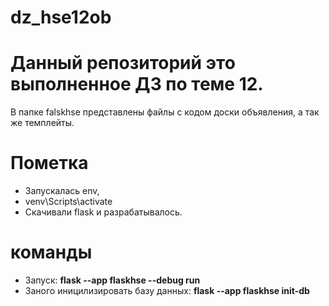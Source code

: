 # dz_hse12ob
# Данный репозиторий это выполненное ДЗ по теме 12. 
В папке falskhse представлены файлы с кодом доски объявления, а так же темплейты.
# Пометка
- Запускалась env,
- venv\Scripts\activate
- Скачивали flask и разрабатывалось.
# команды
- Запуск: **flask --app flaskhse --debug run**
- Заного иницилизировать базу данных: **flask --app flaskhse init-db**
